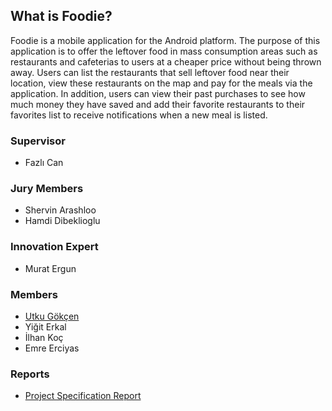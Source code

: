 ## What is Foodie?

Foodie is a mobile application for the Android platform. The purpose of this application is to offer the leftover food in mass consumption areas such as restaurants and cafeterias to users at a cheaper price without being thrown away. Users can list the restaurants that sell leftover food near their location, view these restaurants on the map and pay for the meals via the application. In addition, users can view their past purchases to see how much money they have saved and add their favorite restaurants to their favorites list to receive notifications when a new meal is listed.

### Supervisor

- Fazlı Can

### Jury Members

- Shervin Arashloo
- Hamdi Dibeklioglu

### Innovation Expert

- Murat Ergun


### Members

- [Utku Gökçen](https://github.com/utkugokcen13)
- Yiğit Erkal
- İlhan Koç
- Emre Erciyas

### Reports

- [Project Specification Report](https://github.com/utkugokcen13/Foodie/blob/main/Project%20Specification%20Report.pdf)

